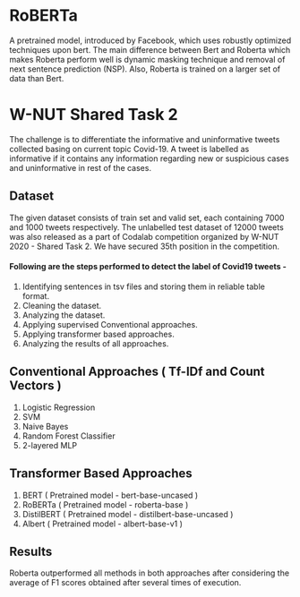# RoBERTa
A pretrained model, introduced by Facebook, which uses robustly optimized techniques upon bert. The main difference between Bert and Roberta which makes Roberta perform well is dynamic masking technique and removal of next sentence prediction (NSP). Also, Roberta is trained on a larger set of data than Bert.

# W-NUT Shared Task 2
The challenge is to differentiate the informative and uninformative tweets collected basing on current topic Covid-19. A tweet is labelled as informative if it contains any information regarding new or suspicious cases and uninformative in rest of the cases.

## Dataset
The given dataset consists of train set and valid set, each containing 7000 and 1000 tweets respectively. The unlabelled test dataset of 12000 tweets was also released as a part of Codalab competition organized by W-NUT 2020 - Shared Task 2. We have secured 35th position in the competition.



#### Following are the steps performed to detect the label of Covid19 tweets - 

1. Identifying sentences in tsv files and storing them in reliable table format.
2. Cleaning the dataset.
3. Analyzing the dataset.
4. Applying supervised Conventional approaches.
5. Applying transformer based approaches.
6. Analyzing the results of all approaches.


## Conventional Approaches ( Tf-IDf and Count Vectors )
1. Logistic Regression
2. SVM
3. Naive Bayes
4. Random Forest Classifier
5. 2-layered MLP

## Transformer Based Approaches
1. BERT ( Pretrained model - bert-base-uncased )
2. RoBERTa ( Pretrained model - roberta-base )
3. DistilBERT ( Pretrained model - distilbert-base-uncased )
4. Albert ( Pretrained model - albert-base-v1 )

## Results

Roberta outperformed all methods in both approaches after considering the average of F1 scores obtained after several times of execution.






